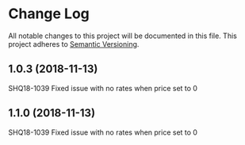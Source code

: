 # Change Log
All notable changes to this project will be documented in this file.
This project adheres to [Semantic Versioning](http://semver.org/).

## 1.0.3 (2018-11-13)
SHQ18-1039 Fixed issue with no rates when price set to 0


## 1.1.0 (2018-11-13)
SHQ18-1039 Fixed issue with no rates when price set to 0


